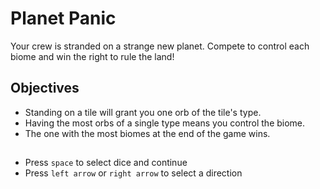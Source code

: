 # Planet Panic
 
Your crew is stranded on a strange new planet. Compete to control each biome and win the right to rule the land!

## Objectives
- Standing on a tile will grant you one orb of the tile's type.
- Having the most orbs of a single type means you control the biome. 
- The one with the most biomes at the end of the game wins.

##
- Press `space` to select dice and continue
- Press `left arrow` or `right arrow` to select a direction
